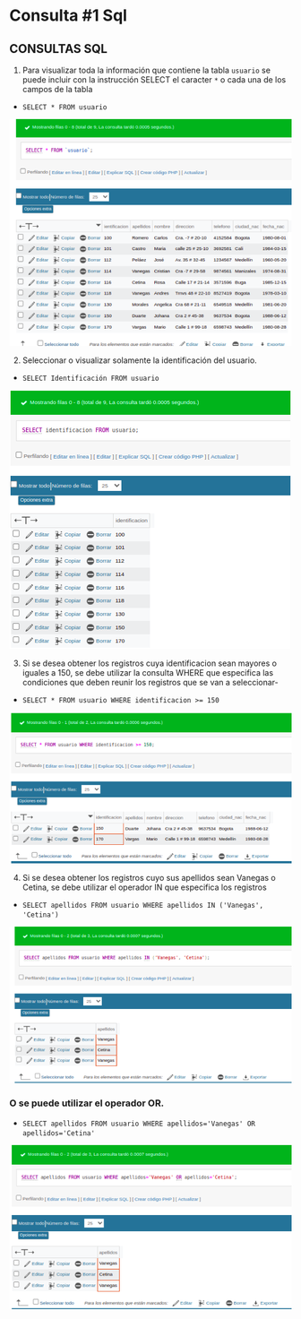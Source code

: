 # Consulta #1 Sql

## CONSULTAS SQL


1. Para visualizar toda la información que contiene la tabla `usuario` se puede incluir con la instrucción SELECT el caracter `*` o cada una de los campos de la tabla 

- `SELECT * FROM usuario`

![Consulta1](img/tabla_usuario.png "Tabla usuario")

2. Seleccionar o visualizar solamente la identificación del usuario.

- `SELECT Identificación FROM usuario`

![Consulta2](img/tabla_identificacion.png "Tabla Identificacion")

3. Si se desea obtener los registros cuya identificacion sean mayores o iguales a 150, se debe utilizar la consulta WHERE que especifica las condiciones que deben reunir los registros que se van a seleccionar-

- `SELECT * FROM usuario WHERE identificacion >= 150`

![Consulta3](img/tabla_mayorque.png "Tabla Mayor o igual que")

4. Si se desea obtener los registros cuyo sus apellidos sean Vanegas o Cetina, se debe utilizar el operador IN que especifica los registros 
- `SELECT apellidos FROM usuario WHERE apellidos IN ('Vanegas', 'Cetina')`

![Consulta3](img/tabla_apellidos1.png "Tabla Apellidos1")
### O se puede utilizar el operador OR.

- `SELECT apellidos FROM usuario WHERE apellidos='Vanegas' OR apellidos='Cetina'`

![Consulta3](img/tabla_apellidos2.png "Tabla Apellidos2")